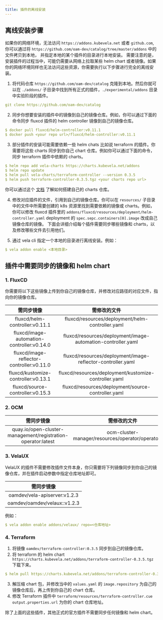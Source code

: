 ```yaml
---
title: 插件的离线安装
---
```


## 离线安装步骤

如果你的网络环境，无法访问 `https://addons.kubevela.net` 或者 `github.com`, 你可以通过将 `https://github.com/oam-dev/catalog/tree/master/addons` 中的文件拷贝到本地， 并指定本地的某个插件的目录进行本地安装。
需要注意的是，安装插件的过程当中，可能仍需要从网络上拉取某些 helm chart 或者镜像。如果你的网络环境同样也无法访问这些资源，你需要执行以下步骤进行完全的离线安装。

1. 将代码仓库 `https://github.com/oam-dev/catalog` 克隆到本地。然后你就可以在 `./addons/` 子目录中找到所有正式的插件，`./experimental/addons` 目录中实验阶段的插件。

```yaml
git clone https://github.com/oam-dev/catalog
```   

2. 同步你想要安装的插件中的镜像到自己的镜像仓库。例如，你可以通过下面的命令同步 fluxcd 插件的 helm controller 镜像到自己的镜像仓库。

```yaml
$ docker pull fluxcd/helm-controller:v0.11.1
$ docker push <your repo url>/fluxcd/helm-controller:v0.11.1
```

3. 部分插件的安装可能需要依赖一些 helm chats 比如说 terraform 的插件。你需要将这些 charts 同步到你自己 chart 仓库。例如你可以通过下面的命令，同步 terraform 插件中依赖的 charts。

```yaml
$ helm repo add vela-charts https://charts.kubevela.net/addons
$ helm repo update
$ helm pull vela-charts/terraform-controller --version 0.3.5
$ helm push terraform-controller-0.3.5.tgz <your charts repo url>
```

你可以通过这个 [文档](https://helm.sh/docs/topics/chart_repository/) 了解如何搭建自己的 charts 仓库。

4. 修改对应插件的文件，引用到自己的镜像仓库。你可以在 `resources/` 子目录中的文件中所需要创建的 k8s 资源里找到需要依赖的镜像或 charts。例如，你可以修改 fluxcd 插件里的 `addons/fluxcd/resources/deployment/helm-controller.yaml`  deployment 的 `spec.sepc.containers[0].image` 改成自己镜像仓库的镜像。
   下面会详细介绍每个插件需要同步哪些镜像和 charts，以及修改哪些文件去引用他们。

   
5. 通过 vela cli 指定一个本地的目录进行离线安装。例如：

```yaml
$ vela addon enable <本地目录>
```

## 插件中需要同步的镜像和 helm chart

### 1. FluxCD

你需要将以下这些镜像上传到你自己的镜像仓库，并修改对应路径的对应文件，指向你的镜像仓库。

|需同步镜像|  需修改的文件| 
| :----:| :----: | 
| fluxcd/helm-controller:v0.11.1| fluxcd/resources/deployment/helm-controller.yaml|  
| fluxcd/image-automation-controller:v0.14.0|fluxcd/resources/deployment/image-automation-controller.yaml | 
|fluxcd/image-reflector-controller:v0.11.0|fluxcd/resources/deployment/image-reflector-controller.yaml|
|fluxcd/kustomize-controller:v0.13.1|fluxcd/resources/deployment/kustomize-controller.yaml|
|fluxcd/source-controller:v0.15.3|fluxcd/resources/deployment/source-controller.yaml|

### 2. OCM

|需同步镜像|  需修改的文件| 
| :----:| :----: | 
|quay.io/open-cluster-management/registration-operator:latest|ocm-cluster-manager/resources/operator/operator.yaml|

### 3. VelaUX

VelaUX 的插件不需要修改插件文件本身，你只需要将下列镜像同步到你自己的镜像仓库，并在插件启动参数中指定仓库地址即可。

|需同步镜像|  
| :----:|
|oamdev/vela-apiserver:v1.2.3|
|oamdev/oamdev/velaux::v1.2.3|

例如：

```yaml
$ vela addon enable addons/velaux/ repo=<仓库地址>
```

### 4. Terraform

1. 将镜像 `oamdev/terraform-controller:0.3.5` 同步到自己的镜像仓库。
2. 将 terraform 的 helm chart ` https://charts.kubevela.net/addons/terraform-controller-0.3.5.tgz` 下载下来。
```yaml
$ helm pull https://charts.kubevela.net/addons/terraform-controller-0.3.5.tgz
```
3. 解压缩 chart 包，并修改当中的 `values.yaml` 的 `image.repository` 为自己的镜像仓库后，再上传到你自己的 chart 仓库。
4. 修改 Terraform 插件中 `terraform/resources/terraform-controller.cue` `output.properties.url` 为你的 chart 仓库地址。 

除了上面的这些插件，其他正式的官方插件不需要同步任何镜像和 helm chart。